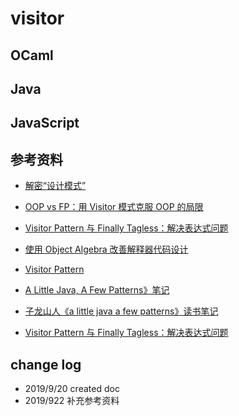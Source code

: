 # visitor

## OCaml

## Java

## JavaScript


## 参考资料

- [解密“设计模式”](https://www.yinwang.org/blog-cn/2013/03/07/design-patterns)

- [OOP vs FP：用 Visitor 模式克服 OOP 的局限](http://mxm.ink/post/2018-07-31-oop-vs-fp/)

- [Visitor Pattern 与 Finally Tagless：解决表达式问题](https://ice1000.org/2019/01/01/FinallyTaglessVisitorPattern/)

- [使用 Object Algebra 改善解释器代码设计](https://zjuwyd.com/2018/10/03/ObjectAlgebra/)

- [Visitor Pattern](https://zhuanlan.zhihu.com/p/35987864)

- [A Little Java, A Few Patterns》笔记](https://a-little-java-a-few-patterns.readthedocs.io/zh_CN/latest/foreword.html)

- [子龙山人《a little java a few patterns》读书笔记](https://zilongshanren.com/post/a-little-java-a-few-patterns-book-review/)

- [Visitor Pattern 与 Finally Tagless：解决表达式问题](https://ice1000.org/2019/01/01/FinallyTaglessVisitorPattern/)

## change log

- 2019/9/20 created doc
- 2019/922 补充参考资料
